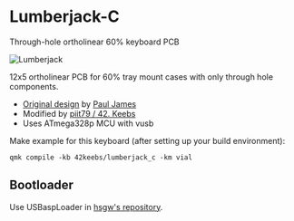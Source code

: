 # Lumberjack-C

Through-hole ortholinear 60% keyboard PCB

![Lumberjack](https://github.com/peej/lumberjack-keyboard/raw/master/images/pcb.jpg)

12x5 ortholinear PCB for 60% tray mount cases with only through hole components.

* [Original design](https://github.com/peej/lumberjack-keyboard) by [Paul James](https://github.com/peej)
* Modified by [piit79 / 42. Keebs](https://github.com/piit79/lumberjack-keyboard)
* Uses ATmega328p MCU with vusb

Make example for this keyboard (after setting up your build environment):

    qmk compile -kb 42keebs/lumberjack_c -km vial

## Bootloader

Use USBaspLoader in [hsgw's repository](https://github.com/hsgw/USBaspLoader/tree/plaid).

